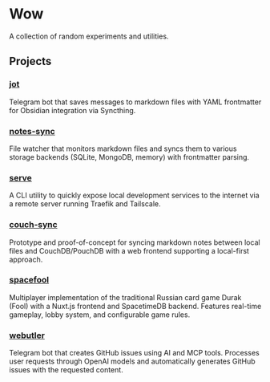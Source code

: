 # Wow

A collection of random experiments and utilities.

## Projects

### [jot](./jot/)
Telegram bot that saves messages to markdown files with YAML frontmatter for Obsidian integration via Syncthing.

### [notes-sync](./notes-sync/)
File watcher that monitors markdown files and syncs them to various storage backends (SQLite, MongoDB, memory) with frontmatter parsing.

### [serve](./serve/)
A CLI utility to quickly expose local development services to the internet via a remote server running Traefik and Tailscale.

### [couch-sync](./couch-sync/)
Prototype and proof-of-concept for syncing markdown notes between local files and CouchDB/PouchDB with a web frontend supporting a local-first approach.

### [spacefool](./spacefool/)
Multiplayer implementation of the traditional Russian card game Durak (Fool) with a Nuxt.js frontend and SpacetimeDB backend. Features real-time gameplay, lobby system, and configurable game rules.

### [webutler](./webutler/)
Telegram bot that creates GitHub issues using AI and MCP tools. Processes user requests through OpenAI models and automatically generates GitHub issues with the requested content.

